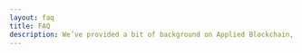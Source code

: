 ```yaml
---
layout: faq
title: FAQ
description: We’ve provided a bit of background on Applied Blockchain, blockchain technology, cryptocurrencies, mining and smart contracts
---
```

